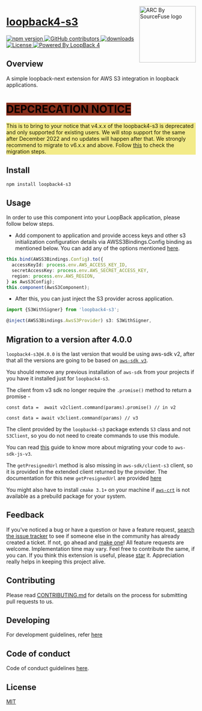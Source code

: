 <a href="https://sourcefuse.github.io/arc-docs/arc-api-docs" target="_blank"><img src="https://github.com/sourcefuse/loopback4-microservice-catalog/blob/master/docs/assets/logo-dark-bg.png?raw=true" alt="ARC By SourceFuse logo" title="ARC By SourceFuse" align="right" width="150" /></a>

# [loopback4-s3](https://github.com/sourcefuse/loopback4-s3)

<p align="left">
<a href="https://www.npmjs.com/package/loopback4-s3">
<img src="https://img.shields.io/npm/v/loopback4-s3.svg" alt="npm version" />
</a>
<a href="https://github.com/sourcefuse/loopback4-s3/graphs/contributors" target="_blank">
<img alt="GitHub contributors" src="https://img.shields.io/github/contributors/sourcefuse/loopback4-s3">
</a>
<a href="https://www.npmjs.com/package/loopback4-s3" target="_blank">
<img alt="downloads" src="https://img.shields.io/npm/dw/loopback4-s3.svg">
</a>
<a href="https://github.com/sourcefuse/loopback4-s3/blob/master/LICENSE">
<img src="https://img.shields.io/github/license/sourcefuse/loopback4-s3.svg" alt="License" />
</a>
<a href="https://loopback.io/" target="_blank">
<img alt="Powered By LoopBack 4" src="https://img.shields.io/badge/Powered%20by-LoopBack 4-brightgreen" />
</a>
</p>


## Overview

A simple loopback-next extension for AWS S3 integration in loopback applications.

# <span style="color:#0C0200; background-color:#852D1A">DEPCRECATION NOTICE</span>

<p style="color: #1C1A02;background-color:#F3EB89">This is to bring to your notice that v4.x.x of the loopback4-s3 is deprecated and only supported for existing users. We will stop support for the same after December 2022 and no updates will happen after that. We strongly recommend to migrate to v6.x.x and above.
Follow <a href="https://github.com/sourcefuse/loopback4-s3/blob/master/README.md#migration-to-a-version-after-400">this</a> to check the migration steps.</p>

## Install

```sh
npm install loopback4-s3
```

## Usage

In order to use this component into your LoopBack application, please follow below steps.

- Add component to application and provide access keys and other s3 initialization configuration details via AWSS3Bindings.Config binding as mentioned below. You can add any of the options mentioned [here](https://docs.aws.amazon.com/AWSJavaScriptSDK/latest/AWS/Config.html#constructor-property).

```ts
this.bind(AWSS3Bindings.Config).to({
  accessKeyId: process.env.AWS_ACCESS_KEY_ID,
  secretAccessKey: process.env.AWS_SECRET_ACCESS_KEY,
  region: process.env.AWS_REGION,
} as AwsS3Config);
this.component(AwsS3Component);
```

- After this, you can just inject the S3 provider across application.

```ts
import {S3WithSigner} from 'loopback4-s3';

@inject(AWSS3Bindings.AwsS3Provider) s3: S3WithSigner,
```

## Migration to a version after 4.0.0

`loopback4-s3@4.0.0` is the last version that would be using aws-sdk v2, after that all the versions are going to be based on [`aws-sdk v3`](https://github.com/aws/aws-sdk-js-v3).

You should remove any previous installation of `aws-sdk` from your projects if you have it installed just for `loopback4-s3`.

The client from v3 sdk no longer require the `.promise()` method to return a promise -

```
const data =  await v2client.command(params).promise() // in v2

const data = await v3client.command(params) // v3
```

The client provided by the `loopback4-s3` package extends `S3` class and not `S3Client`, so you do not need to create commands to use this module.

You can read [this](https://docs.aws.amazon.com/sdk-for-javascript/v3/developer-guide/migrating-to-v3.html) guide to know more about migrating your code to `aws-sdk-js-v3`.

The `getPresignedUrl` method is also missing in `aws-sdk/client-s3` client, so it is provided in the extended client returned by the provider. The documentation for this new `getPresignedUrl` are provided [here](https://docs.aws.amazon.com/AWSJavaScriptSDK/v3/latest/modules/_aws_sdk_s3_request_presigner.html)

You might also have to install `cmake 3.1+` on your machine if [`aws-crt`](https://www.npmjs.com/package/aws-crt) is not available as a prebuild package for your system.

## Feedback

If you've noticed a bug or have a question or have a feature request, [search the issue tracker](https://github.com/sourcefuse/loopback4-s3/issues) to see if someone else in the community has already created a ticket.
If not, go ahead and [make one](https://github.com/sourcefuse/loopback4-s3/issues/new/choose)!
All feature requests are welcome. Implementation time may vary. Feel free to contribute the same, if you can.
If you think this extension is useful, please [star](https://help.github.com/en/articles/about-stars) it. Appreciation really helps in keeping this project alive.

## Contributing

Please read [CONTRIBUTING.md](https://github.com/sourcefuse/loopback4-s3/blob/master/.github/CONTRIBUTING.md) for details on the process for submitting pull requests to us.

## Developing

For development guidelines, refer [here](https://github.com/sourcefuse/rakuten-pms-api/tree/master/DEVELOPING.md)

## Code of conduct

Code of conduct guidelines [here](https://github.com/sourcefuse/loopback4-s3/blob/master/.github/CODE_OF_CONDUCT.md).

## License

[MIT](https://github.com/sourcefuse/loopback4-s3/blob/master/LICENSE)
